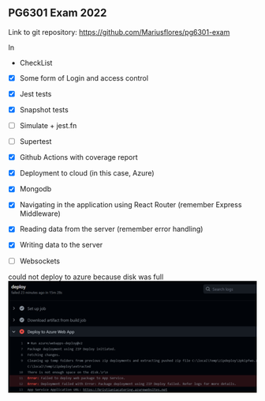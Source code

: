 ## PG6301 Exam 2022


Link to git repository: https://github.com/Mariusflores/pg6301-exam
 
In 



 * CheckList
* [x] Some form of Login and access control
* [x] Jest tests
* [x] Snapshot tests
* [ ] Simulate + jest.fn
* [ ] Supertest
* [x] Github Actions with coverage report
* [x] Deployment to cloud (in this case, Azure)
* [x] Mongodb
* [x] Navigating in the application using React Router (remember Express Middleware)
* [x] Reading data from the server (remember error handling)
* [x] Writing data to the server
* [ ] Websockets


could not deploy to azure because disk was full
![Database diagram](images/img.png)
